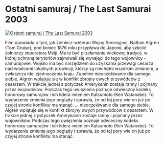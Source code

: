 Ostatni samuraj / The Last Samurai 2003 
=============
[![Ostatni samuraj / The Last Samurai 2003 ](http://vidos.pl/images/player.gif)](http://vidos.pl/ostatni-samuraj-the-last-samurai-2003)

 Film opowiada o tym, jak żołnierz-weteran Wojny Secesyjnej, Nathan Algren (Tom Cruise), pod koniec 1876 roku przypływa do Japonii, aby szkolić żołnierzy imperatora Meiji. Ma to być przełamanie wiekowej tradycji, w której ochroną terytoriów zajmowali się wynajęci do tego wojownicy - samurajowie. Wojsko ma być narzędziem do uzyskania przewagi cesarza nad władcami lokalnych prowincji, którzy są niechętni wszelkim zmianom, a zwłaszcza idei zjednoczenia kraju. Zupełnie nieoczekiwanie dla samego siebie, Algren wplątuje się w konflikt zbrojny owych przywódców z cesarzem. W trakcie jednej z potyczek Amerykanin zostaje ranny i pojmany przez wojowników. Podczas tego uwięzienia poznaje odwieczny kodeks honorowy samurajów i ich lidera imieniem Katsumoto (Ken Watanabe). To wydarzenie zmienia jego poglądy i sprawia, że od tej pory wie on już po czyjej stronie konfliktu ma stanąć.  ... nieoczekiwanie dla samego siebie, Algren wplątuje się w konflikt zbrojny owych przywódców z cesarzem. W trakcie jednej z potyczek Amerykanin zostaje ranny i pojmany przez wojowników. Podczas tego uwięzienia poznaje odwieczny kodeks honorowy samurajów i ich lidera imieniem Katsumoto (Ken Watanabe). To wydarzenie zmienia jego poglądy i sprawia, że od tej pory wie on już po czyjej stronie konfliktu ma stanąć.
